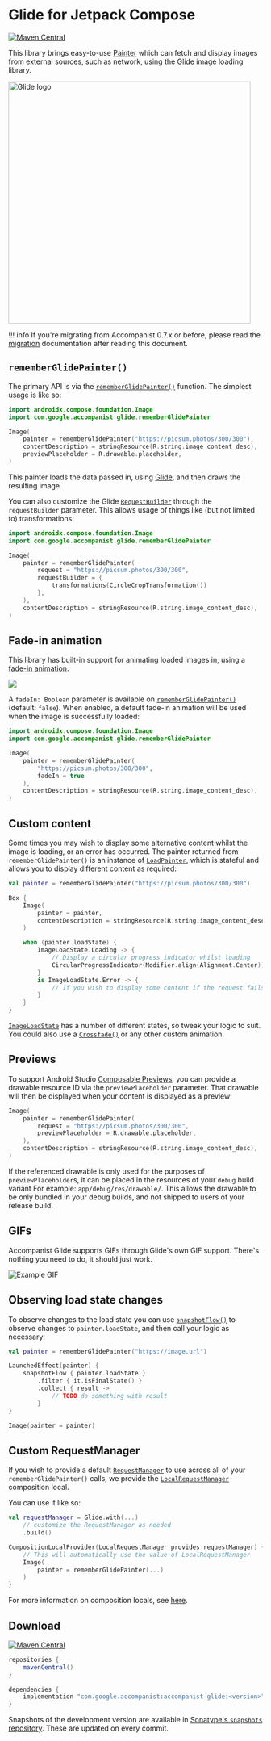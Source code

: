 # Glide for Jetpack Compose

[![Maven Central](https://img.shields.io/maven-central/v/com.google.accompanist/accompanist-glide)](https://search.maven.org/search?q=g:com.google.accompanist)

This library brings easy-to-use [Painter][painter] which can fetch and display images from external sources, such as network, using the [Glide][glide] image loading library.

<img src="https://github.com/bumptech/glide/blob/master/static/glide_logo.png?raw=true" width="480" alt="Glide logo">

!!! info
    If you're migrating from Accompanist 0.7.x or before, please read the [migration](./migration-glideimage) documentation after reading this document.

## `rememberGlidePainter()`

The primary API is via the [`rememberGlidePainter()`][rememberpainter] function. The simplest usage is like so:

```kotlin 
import androidx.compose.foundation.Image
import com.google.accompanist.glide.rememberGlidePainter

Image(
    painter = rememberGlidePainter("https://picsum.photos/300/300"),
    contentDescription = stringResource(R.string.image_content_desc),
    previewPlaceholder = R.drawable.placeholder,
)
```

This painter loads the data passed in, using [Glide][glide], and then draws the resulting image.

You can also customize the Glide [`RequestBuilder`](https://bumptech.github.io/glide/javadocs/4110/com/bumptech/glide/RequestBuilder.html) through the `requestBuilder` parameter. This allows usage of things like (but not limited to) transformations:

```kotlin
import androidx.compose.foundation.Image
import com.google.accompanist.glide.rememberGlidePainter

Image(
    painter = rememberGlidePainter(
        request = "https://picsum.photos/300/300",
        requestBuilder = {
            transformations(CircleCropTransformation())
        },
    ),
    contentDescription = stringResource(R.string.image_content_desc),
)
```

## Fade-in animation

This library has built-in support for animating loaded images in, using a [fade-in animation](https://material.io/archive/guidelines/patterns/loading-images.html).

![](crossfade.gif)


A `fadeIn: Boolean` parameter is available on [`rememberGlidePainter()`][rememberpainter] (default: `false`). When enabled, a default fade-in animation will be used when the image is successfully loaded:

``` kotlin
import androidx.compose.foundation.Image
import com.google.accompanist.glide.rememberGlidePainter

Image(
    painter = rememberGlidePainter(
        "https://picsum.photos/300/300",
        fadeIn = true
    ),
    contentDescription = stringResource(R.string.image_content_desc),
)
```

## Custom content

Some times you may wish to display some alternative content whilst the image is loading, or an error has occurred. The painter returned from `rememberGlidePainter()` is an instance of [`LoadPainter`][loadpainter], which is stateful and allows you to display different content as required:


``` kotlin
val painter = rememberGlidePainter("https://picsum.photos/300/300")

Box {
    Image(
        painter = painter,
        contentDescription = stringResource(R.string.image_content_desc),
    )

    when (painter.loadState) {
        ImageLoadState.Loading -> {
            // Display a circular progress indicator whilst loading
            CircularProgressIndicator(Modifier.align(Alignment.Center))
        }
        is ImageLoadState.Error -> {
            // If you wish to display some content if the request fails
        }
    }
}
```

[`ImageLoadState`][imageloadstate] has a number of different states, so tweak your logic to suit. You could also use a [`Crossfade()`][crossfade] or any other custom animation.

## Previews

To support Android Studio [Composable Previews](https://developer.android.com/jetpack/compose/tooling), you can provide a drawable resource ID via the `previewPlaceholder` parameter. That drawable will then be displayed when your content is displayed as a preview:

```kotlin
Image(
    painter = rememberGlidePainter(
        request = "https://picsum.photos/300/300",
        previewPlaceholder = R.drawable.placeholder,
    ),
    contentDescription = stringResource(R.string.image_content_desc),
)
```

If the referenced drawable is only used for the purposes of `previewPlaceholder`s, it can be placed in the resources of your `debug` build variant For example: `app/debug/res/drawable/`. This allows the drawable to be only bundled in your debug builds, and not shipped to users of your release build.

## GIFs

Accompanist Glide supports GIFs through Glide's own GIF support. There's nothing you need to do, it should just work.

![Example GIF](https://media.giphy.com/media/6oMKugqovQnjW/giphy.gif)

## Observing load state changes

To observe changes to the load state you can use [`snapshotFlow()`][snapshotflow] to observe changes to `painter.loadState`, and then call your logic as necessary:

``` kotlin
val painter = rememberGlidePainter("https://image.url")

LaunchedEffect(painter) {
    snapshotFlow { painter.loadState }
        .filter { it.isFinalState() }
        .collect { result ->
            // TODO do something with result
        }
}

Image(painter = painter)
```

## Custom RequestManager

If you wish to provide a default [`RequestManager`](https://bumptech.github.io/glide/javadocs/4120/com/bumptech/glide/RequestManager.html) to use across all of your `rememberGlidePainter()`
calls, we provide the [`LocalRequestManager`][local] composition local.

You can use it like so:

``` kotlin
val requestManager = Glide.with(...)
    // customize the RequestManager as needed
    .build()

CompositionLocalProvider(LocalRequestManager provides requestManager) {
    // This will automatically use the value of LocalRequestManager
    Image(
        painter = rememberGlidePainter(...)
    )
}
```

For more information on composition locals, see [here](https://developer.android.com/reference/kotlin/androidx/compose/runtime/CompositionLocal).

## Download

[![Maven Central](https://img.shields.io/maven-central/v/com.google.accompanist/accompanist-glide)](https://search.maven.org/search?q=g:com.google.accompanist)

```groovy
repositories {
    mavenCentral()
}

dependencies {
    implementation "com.google.accompanist:accompanist-glide:<version>"
}
```

Snapshots of the development version are available in [Sonatype's `snapshots` repository][snap]. These are updated on every commit.

  [compose]: https://developer.android.com/jetpack/compose
  [snap]: https://oss.sonatype.org/content/repositories/snapshots/com/google/accompanist/accompanist-glide/
  [glide]: https://bumptech.github.io/glide/
  [rememberpainter]: ../api/glide/glide/com.google.accompanist.glide/remember-glide-painter.html
  [imageloadstate]: ../api/imageloading-core/imageloading-core/com.google.accompanist.imageloading/-image-load-state/index.html
  [loadpainter]: ../api/imageloading-core/imageloading-core/com.google.accompanist.imageloading/-load-painter/index.html
  [local]: ../api/glide/glide/com.google.accompanist.glide/-local-request-manager.html
  [crossfade]: https://developer.android.com/reference/kotlin/androidx/compose/animation/package-summary#crossfade
  [painter]: https://developer.android.com/reference/kotlin/androidx/compose/ui/graphics/painter/Painter
  [snapshotflow]: https://developer.android.com/reference/kotlin/androidx/compose/runtime/package-summary#snapshotflow